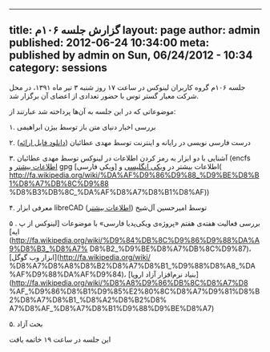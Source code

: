 ----------
title: گزارش جلسه ۱۰۶م
layout: page
author: admin
published: 2012-06-24 10:34:00
meta: published by admin on Sun, 06/24/2012 - 10:34
category: sessions
----------
جلسه ۱۰۶م گروه کاربران لینوکس در ساعت ۱۷ روز شنبه ۳ تیر ماه ۱۳۹۱، در محل شرکت
معیار گستر توس با حضور تعدادی از اعضای آن برگزار شد.


<!--more-->


موضوعاتی که در این جلسه به آن‌ها پرداخته شد عبارتند از:

۱. بررسی اخبار دنیای متن باز توسط بیژن ابراهیمی

۲. درست فارسی نویسی در رایانه و اینترنت توسط مهدی عطائیان ([دانلود فایل
ارائه](../system/files/persian.pdf))

۳. آشنایی با دو ابزار به رمز کردن اطلاعات در لینوکس توسط مهدی عطائیان (encfs
[اطلاعات بیشتر](http://en.wikipedia.org/wiki/EncFS) و gpg اطلاعات بیشتر در
[ویکی انگلیسی](http://en.wikipedia.org/wiki/GNU_Privacy_Guard) و [ویکی فارسی](
http://fa.wikipedia.org/wiki/%DA%AF%D9%86%D9%88_%D9%BE%D8%B1%D8%A7%DB%8C%D9%88
%D8%B3%DB%8C_%DA%AF%D8%A7%D8%B1%D8%AF))

۴. معرفی ابزار libreCAD توسط امیرحسین آل‌شیخ ([اطلاعات
بیشتر](http://librecad.org/cms/home.html))

۵ . بررسی فعالیت هفته‌ی هفتم «پروژه‌ی ویکی‌پدیا فارسی» با موضوعات [لینوکس از پ
ایه](http://fa.wikipedia.org/wiki/%D9%84%DB%8C%D9%86%D9%88%DA%A9%D8%B3_%D8%A7%
D8%B2_%D9%BE%D8%A7%DB%8C%D9%87)، [ابزار وب گوگل](http://fa.wikipedia.org/wiki/
%D8%A7%D8%A8%D8%B2%D8%A7%D8%B1_%D9%88%D8%A8_%DA%AF%D9%88%DA%AF%D9%84)، [بنیاد
نرم‌افزار آزاد اروپا](http://fa.wikipedia.org/wiki/%D8%A8%D9%86%DB%8C%D8%A7%D8
%AF_%D9%86%D8%B1%D9%85%E2%80%8C%D8%A7%D9%81%D8%B2%D8%A7%D8%B1_%D8%A2%D8%B2%D8%
A7%D8%AF_%D8%A7%D8%B1%D9%88%D9%BE%D8%A7)

۵. بحث آزاد



این جلسه در ساعت ۱۹ خاتمه یافت
